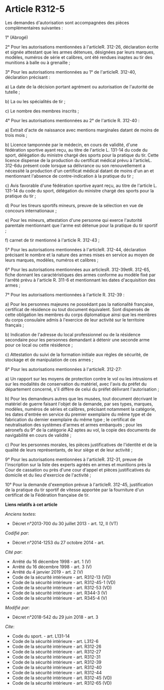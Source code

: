 # Article R312-5

Les demandes d'autorisation sont accompagnées des pièces complémentaires suivantes :

1° (Abrogé)

2° Pour les autorisations mentionnées à l'articleR. 312-26, déclaration écrite et signée attestant que les armes détenues,
désignées par leurs marques, modèles, numéros de série et calibres, ont été rendues inaptes au tir des munitions à balle ou à
grenaille ;

3° Pour les autorisations mentionnées au 1° de l'articleR. 312-40, déclaration précisant :

a) La date de la décision portant agrément ou autorisation de l'autorité de tutelle ;

b) La ou les spécialités de tir ;

c) Le nombre des membres inscrits ;

4° Pour les autorisations mentionnées au 2° de l'article R. 312-40 :

a) Extrait d'acte de naissance avec mentions marginales datant de moins de trois mois ;

b) Licence tamponnée par le médecin, en cours de validité, d'une fédération sportive ayant reçu, au titre de l'article L.
131-14 du code du sport, délégation du ministre chargé des sports pour la pratique du tir. Cette licence dispense de la
production du certificat médical prévu à l'articleL. 312-6du présent code lorsque sa délivrance ou son renouvellement a
nécessité la production d'un certificat médical datant de moins d'un an et mentionnant l'absence de contre-indication à la
pratique du tir ;

c) Avis favorable d'une fédération sportive ayant reçu, au titre de l'article L. 131-14 du code du sport, délégation du
ministre chargé des sports pour la pratique du tir ;

d) Pour les tireurs sportifs mineurs, preuve de la sélection en vue de concours internationaux ;

e) Pour les mineurs, attestation d'une personne qui exerce l'autorité parentale mentionnant que l'arme est détenue pour la
pratique du tir sportif ;

f) carnet de tir mentionné à l'article R. 312-43 ;

5° Pour les autorisations mentionnées à l'articleR. 312-44, déclaration précisant le nombre et la nature des armes mises en
service au moyen de leurs marques, modèles, numéros et calibres ;

6° Pour les autorisations mentionnées aux articlesR. 312-39etR. 312-65, fiche donnant les caractéristiques des armes conforme
au modèle fixé par l'arrêté prévu à l'article R. 311-6 et mentionnant les dates d'acquisition des armes ;

7° Pour les autorisations mentionnées à l'article R. 312-39 :

a) Pour les personnes majeures ne possédant pas la nationalité française, certificat de résidence ou tout document
équivalent. Sont dispensés de cette obligation les membres du corps diplomatique ainsi que les membres du corps consulaire
admis à l'exercice de leur activité sur le territoire français ;

b) Indication de l'adresse du local professionnel ou de la résidence secondaire pour les personnes demandant à détenir une
seconde arme pour ce local ou cette résidence ;

c) Attestation du suivi de la formation initiale aux règles de sécurité, de stockage et de manipulation de ces armes ;

8° Pour les autorisations mentionnées à l'articleR. 312-27:

a) Un rapport sur les moyens de protection contre le vol ou les intrusions et sur les modalités de conservation du matériel,
avec l'avis du préfet du département concerné, s'il diffère de celui du préfet délivrant l'autorisation ;

b) Pour les demandeurs autres que les musées, tout document décrivant le matériel de guerre faisant l'objet de la demande,
par ses types, marques, modèles, numéros de séries et calibres, précisant notamment la catégorie, les dates d'entrée en
service du premier exemplaire du même type et de fabrication du dernier exemplaire du même type ; le certificat de
neutralisation des systèmes d'armes et armes embarqués ; pour les aéronefs du 9° de la catégorie A2 aptes au vol, la copie
des documents de navigabilité en cours de validité ;

c) Pour les personnes morales, les pièces justificatives de l'identité et de la qualité de leurs représentants, de leur siège
et de leur activité ;

9° Pour les autorisations mentionnées à l'articleR. 312-31, preuve de l'inscription sur la liste des experts agréés en armes
et munitions près la Cour de cassation ou près d'une cour d'appel et pièces justificatives du domicile et du lieu d'exercice
de l'activité ;

10° Pour la demande d'exemption prévue à l'articleR. 312-45, justification de la pratique du tir sportif de vitesse apportée
par la fourniture d'un certificat de la Fédération française de tir.

**Liens relatifs à cet article**

_Anciens textes_:

  - Décret n°2013-700 du 30 juillet 2013 - art. 12, II (VT)

_Codifié par_:

  - Décret n°2014-1253 du 27 octobre 2014 - art.

_Cité par_:

  - Arrêté du 16 décembre 1998 - art. 1 (V)
  - Arrêté du 16 décembre 1998 - art. 3 (V)
  - Arrêté du 4 janvier 2019 - art. 2 (V)
  - Code de la sécurité intérieure - art. R312-13 (VD)
  - Code de la sécurité intérieure - art. R312-45-1 (VD)
  - Code de la sécurité intérieure - art. R312-53 (VD)
  - Code de la sécurité intérieure - art. R344-3 (V)
  - Code de la sécurité intérieure - art. R345-4 (V)

_Modifié par_:

  - Décret n°2018-542 du 29 juin 2018 - art. 3

_Cite_:

  - Code du sport. - art. L131-14
  - Code de la sécurité intérieure - art. L312-6
  - Code de la sécurité intérieure - art. R312-26
  - Code de la sécurité intérieure - art. R312-27
  - Code de la sécurité intérieure - art. R312-31
  - Code de la sécurité intérieure - art. R312-39
  - Code de la sécurité intérieure - art. R312-40
  - Code de la sécurité intérieure - art. R312-44
  - Code de la sécurité intérieure - art. R312-45 (VD)
  - Code de la sécurité intérieure - art. R312-65 (VD)
